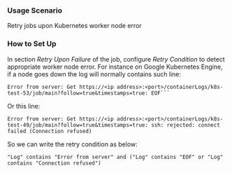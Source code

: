### Usage Scenario

Retry jobs upon Kubernetes worker node error

### How to Set Up

In section _Retry Upon Failure_ of the job, configure _Retry Condition_ to detect appropriate worker node error. For instance on Google Kubernetes Engine, if a node goes down the log will normally contains such line:

```
Error from server: Get https://<ip address>:<port>/containerLogs/k8s-test-53/job/main?follow=true&timestamps=true: EOF```
```

Or this line:

```
Error from server: Get https://<ip address>:<port>/containerLogs/k8s-test-49/job/main?follow=true&timestamps=true: ssh: rejected: connect failed (Connection refused)
```

So we can write the retry condition as below:

```
"Log" contains "Error from server" and ("Log" contains "EOF" or "Log" contains "Connection refused")
```
